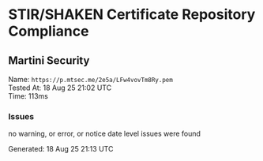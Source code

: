 # STIR/SHAKEN Certificate Repository Compliance

## Martini Security

Name: `https://p.mtsec.me/2e5a/LFw4vovTm8Ry.pem`\
Tested At: 18 Aug 25 21:02 UTC\
Time: 113ms

### Issues

no warning, or error, or notice date level issues were found

Generated: 18 Aug 25 21:13 UTC